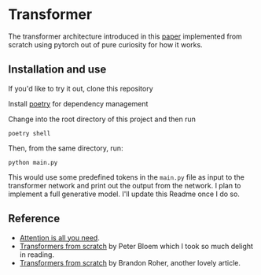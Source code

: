 # Transformer

The transformer architecture introduced in this [paper](https://proceedings.neurips.cc/paper/2017/file/3f5ee243547dee91fbd053c1c4a845aa-Paper.pdf) implemented from scratch using pytorch out of pure curiosity for how it works.
## Installation and use

If you'd like to try it out, clone this repository

Install [poetry](https://python-poetry.org/docs/#installation) for dependency management

Change into the root directory of this project and then run

```
poetry shell 
```

Then, from the same directory, run:

```
python main.py
```

This would use some predefined tokens in the `main.py` file as input to the transformer network and print out the output from the network.
I plan to implement a full generative model. I'll update this Readme once I do so.

## Reference
- [Attention is all you need](https://proceedings.neurips.cc/paper/2017/file/3f5ee243547dee91fbd053c1c4a845aa-Paper.pdf).
- [Transformers from scratch](https://peterbloem.nl/blog/transformers) by Peter Bloem which I took so much delight in reading.
- [Transformers from scratch](https://e2eml.school/transformers.html) by Brandon Roher, another lovely article.